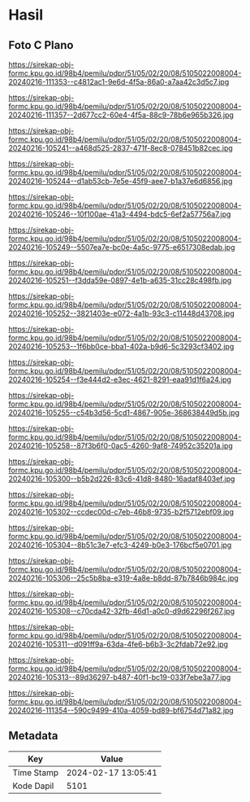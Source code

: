 # Hasil

## Foto C Plano

https://sirekap-obj-formc.kpu.go.id/98b4/pemilu/pdpr/51/05/02/20/08/5105022008004-20240216-111353--c4812ac1-9e6d-4f5a-86a0-a7aa42c3d5c7.jpg

https://sirekap-obj-formc.kpu.go.id/98b4/pemilu/pdpr/51/05/02/20/08/5105022008004-20240216-111357--2d677cc2-60e4-4f5a-88c9-78b6e965b326.jpg

https://sirekap-obj-formc.kpu.go.id/98b4/pemilu/pdpr/51/05/02/20/08/5105022008004-20240216-105241--a468d525-2837-471f-8ec8-078451b82cec.jpg

https://sirekap-obj-formc.kpu.go.id/98b4/pemilu/pdpr/51/05/02/20/08/5105022008004-20240216-105244--d1ab53cb-7e5e-45f9-aee7-b1a37e6d6856.jpg

https://sirekap-obj-formc.kpu.go.id/98b4/pemilu/pdpr/51/05/02/20/08/5105022008004-20240216-105246--10f100ae-41a3-4494-bdc5-6ef2a57756a7.jpg

https://sirekap-obj-formc.kpu.go.id/98b4/pemilu/pdpr/51/05/02/20/08/5105022008004-20240216-105249--5507ea7e-bc0e-4a5c-9775-e6517308edab.jpg

https://sirekap-obj-formc.kpu.go.id/98b4/pemilu/pdpr/51/05/02/20/08/5105022008004-20240216-105251--f3dda59e-0897-4e1b-a635-31cc28c498fb.jpg

https://sirekap-obj-formc.kpu.go.id/98b4/pemilu/pdpr/51/05/02/20/08/5105022008004-20240216-105252--3821403e-e072-4a1b-93c3-c11448d43708.jpg

https://sirekap-obj-formc.kpu.go.id/98b4/pemilu/pdpr/51/05/02/20/08/5105022008004-20240216-105253--1f6bb0ce-bba1-402a-b9d6-5c3293cf3402.jpg

https://sirekap-obj-formc.kpu.go.id/98b4/pemilu/pdpr/51/05/02/20/08/5105022008004-20240216-105254--f3e444d2-e3ec-4621-8291-eaa91d1f6a24.jpg

https://sirekap-obj-formc.kpu.go.id/98b4/pemilu/pdpr/51/05/02/20/08/5105022008004-20240216-105255--c54b3d56-5cd1-4867-905e-368638449d5b.jpg

https://sirekap-obj-formc.kpu.go.id/98b4/pemilu/pdpr/51/05/02/20/08/5105022008004-20240216-105258--87f3b6f0-0ac5-4260-9af8-74952c35201a.jpg

https://sirekap-obj-formc.kpu.go.id/98b4/pemilu/pdpr/51/05/02/20/08/5105022008004-20240216-105300--b5b2d226-83c6-41d8-8480-16adaf8403ef.jpg

https://sirekap-obj-formc.kpu.go.id/98b4/pemilu/pdpr/51/05/02/20/08/5105022008004-20240216-105302--ccdec00d-c7eb-46b8-9735-b2f5712ebf09.jpg

https://sirekap-obj-formc.kpu.go.id/98b4/pemilu/pdpr/51/05/02/20/08/5105022008004-20240216-105304--8b51c3e7-efc3-4249-b0e3-176bcf5e0701.jpg

https://sirekap-obj-formc.kpu.go.id/98b4/pemilu/pdpr/51/05/02/20/08/5105022008004-20240216-105306--25c5b8ba-e319-4a8e-b8dd-87b7846b984c.jpg

https://sirekap-obj-formc.kpu.go.id/98b4/pemilu/pdpr/51/05/02/20/08/5105022008004-20240216-105308--c70cda42-32fb-46d1-a0c0-d9d62296f267.jpg

https://sirekap-obj-formc.kpu.go.id/98b4/pemilu/pdpr/51/05/02/20/08/5105022008004-20240216-105311--d091ff9a-63da-4fe6-b6b3-3c2fdab72e92.jpg

https://sirekap-obj-formc.kpu.go.id/98b4/pemilu/pdpr/51/05/02/20/08/5105022008004-20240216-105313--89d36297-b487-40f1-bc19-033f7ebe3a77.jpg

https://sirekap-obj-formc.kpu.go.id/98b4/pemilu/pdpr/51/05/02/20/08/5105022008004-20240216-111354--590c9499-410a-4059-bd89-bf6754d71a82.jpg


## Metadata

| Key        | Value               |
| ---------- | ------------------- |
| Time Stamp | 2024-02-17 13:05:41 |
| Kode Dapil | 5101                |



